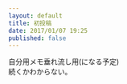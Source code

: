 ```yaml
---
layout: default
title: 初投稿
date: 2017/01/07 19:25
published: false
---
```


自分用メモ垂れ流し用(になる予定)  
続くかわからない。  